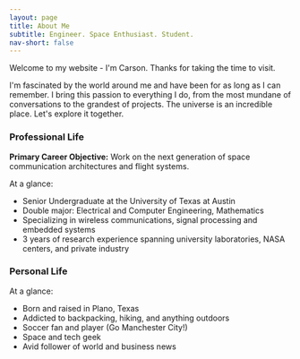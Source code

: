 ```yaml
---
layout: page
title: About Me
subtitle: Engineer. Space Enthusiast. Student.
nav-short: false
---
```


Welcome to my website - I'm Carson. Thanks for taking the time to visit.  

I'm fascinated by the world around me and have been for as long as I can remember. I bring this passion to everything I do, from 
the most mundane of conversations to the grandest of projects. The universe is an incredible place. Let's explore it together.

### Professional Life
**Primary Career Objective:** Work on the next generation of space communication architectures and flight systems.

At a glance:

- Senior Undergraduate at the University of Texas at Austin
- Double major: Electrical and Computer Engineering, Mathematics
- Specializing in wireless communications, signal processing and embedded systems
- 3 years of research experience spanning university laboratories, NASA centers, and private industry

### Personal Life
At a glance:

- Born and raised in Plano, Texas
- Addicted to backpacking, hiking, and anything outdoors
- Soccer fan and player (Go Manchester City!)
- Space and tech geek
- Avid follower of world and business news

